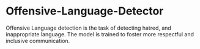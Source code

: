 # Offensive-Language-Detector
Offensive Language detection is the task of detecting hatred, and inappropriate language. The model is trained to foster more respectful and inclusive communication.
